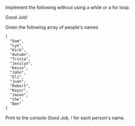 Implement the following without using a while or a for loop.

Good Job!

Given the following array of people's names
```
[
  "Dom",
  "Lyn",
  "Kirk",
  "Autumn",
  "Trista",
  "Jesslyn",
  "Kevin",
  "John",
  "Eli",
  "Juan",
  "Robert",
  "Keyur",
  "Jason",
  "Che",
  "Ben"
]
```
Print to the console _Good Job, <someName>!_ for each person's name.
